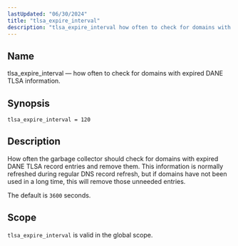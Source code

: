 ```yaml
---
lastUpdated: "06/30/2024"
title: "tlsa_expire_interval"
description: "tlsa_expire_interval how often to check for domains with expired DANE TLSA record information"
---
```


<a name="conf.ref.tlsa_expire_interval"></a> 
## Name

tlsa_expire_interval — how often to check for domains with expired DANE TLSA information.

## Synopsis

`tlsa_expire_interval = 120`

## Description

How often the garbage collector should check for domains with expired DANE TLSA record entries and remove them. This information is normally refreshed during regular DNS record refresh, but if domains have not been used in a long time, this will remove those unneeded entries.

The default is `3600` seconds.

## Scope

`tlsa_expire_interval` is valid in the global scope.
